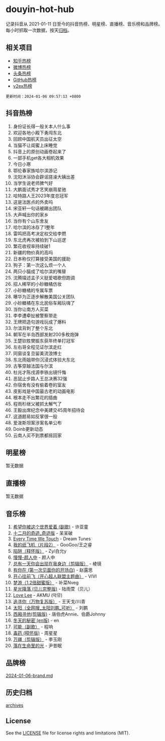 # douyin-hot-hub

记录抖音从 2021-01-11 日至今的抖音热榜、明星榜、直播榜、音乐榜和品牌榜。每小时抓取一次数据，按天[归档](archives)。

## 相关项目

- [知乎热榜](https://github.com/lonnyzhang423/zhihu-hot-hub)
- [微博热榜](https://github.com/lonnyzhang423/weibo-hot-hub)
- [头条热榜](https://github.com/lonnyzhang423/toutiao-hot-hub)
- [GitHub热榜](https://github.com/lonnyzhang423/github-hot-hub)
- [v2ex热榜](https://github.com/lonnyzhang423/v2ex-hot-hub)


`更新时间：2024-01-06 09:57:13 +0800`

## 抖音热榜

1. 身份证长得一般关本人什么事
1. 欢迎各地小殿下勇闯东北
1. 回顾中国航天员出征太空
1. 当猫不让闺蜜上床睡觉
1. 抖音上的原创动画卷起来了
1. 一部手机get各大相机效果
1. 今日小寒
1. 鄂伦春家族哈尔滨游记
1. 沈阳沐浴协会辟谣搓澡大姨出差
1. 当学生说老师脾气好
1. 大鹏面试秀才艺笑崩周星驰
1. 哈特路人王2023年度总冠军
1. 这是法医点的外卖吗
1. 宋亚轩一句话被踢出团队
1. 大声喊出你的家乡
1. 当你有个山东舍友
1. 哈尔滨的冰存了1整年
1. 雷鸣把高考决定权交给李燃
1. 东北虎再次被拍到下山巡逻
1. 繁花收视率持续破1
1. 新疆的物价真的高吗
1. 日本称仅打算接受美国的援助
1. 狗子：第一次这么烦一个人
1. 两只小猫成了哈尔滨的嘴替
1. 沈腾描述孟子义挺爱唱歌但跑调
1. 招人稀罕的小砂糖橘仿妆
1. 小砂糖橘的专属车票
1. 曝华为正逐步解散美国公关团队
1. 小砂糖橘在东北民俗车厢玩嗨了
1. 当你让南方人买菜
1. 李李遭牵扯被警察带走
1. 王牌把造句游戏玩成了爆料
1. 尔滨背刺了整个东北
1. 朝军在半岛西部发射200多枚炮弹
1. 王楚钦胜樊振东获年终单打冠军
1. 左右哥全程见证尔滨走红
1. 同窗谈复旦留美流浪博士
1. 东北雨姐带你沉浸式体验大东北
1. 古筝穿越法国与尔滨
1. 杜兆才陈戌源李铁出镜忏悔
1. 恶鼠止步路人王总决赛32强
1. 你宿舍有没有偷着卷的室友
1. 皮影戏是中国最古老的动画电影
1. 根本走不出繁花的插曲
1. 程雨杉继父被抓太解气了
1. 王毅出席纪念中美建交45周年招待会
1. 这道题易如反掌很一般
1. 爱泼斯坦案涉案名单公布
1. Doinb更新动态
1. 云南人买不到票都摇回家

## 明星榜

暂无数据

## 直播榜

暂无数据

## 音乐榜

1. [希望你被这个世界爱着 (副歌)](https://sf3-cdn-tos.douyinstatic.com/obj/tos-cn-ve-2774/oUHCmWQfZlE3QQBKBeD8rCFLpJzPgCpImhsxMt) - 许亚童
1. [十二月的奇迹_奇迹版](https://sf6-cdn-tos.douyinstatic.com/obj/tos-cn-ve-2774/oMslvA9FBzGMGHnyUuoiiUjtIAXfMz6tzwByW8) - 呆呆破
1. [Every Time We Touch](https://sf86-cdn-tos.douyinstatic.com/obj/tos-cn-ve-2774/ogN6lUKQeBBfEVhIOMikG1CcJjugxk1tztZyhP) - Dream Tunes
1. [我的纸飞机（片段2）](https://sf3-cdn-tos.douyinstatic.com/obj/tos-cn-ve-2774/oM2ZrKcg2CD5AeRB2gkeXOFB1IxAGJdZPazYHf) - GooGoo/王之睿
1. [陷阱（释怀版）](https://sf3-cdn-tos.douyinstatic.com/obj/tos-cn-ve-2774/oE8C21LeZrzKLDFfQYgMzx4GAIHageG5IzayY7) - Zy/白允y
1. [慢慢-颜人中](https://sf86-cdn-tos.douyinstatic.com/obj/tos-cn-ve-2774/ocjHNfBXdBxQNC8ZGAeoLMFTUgtBg8bkExunDC) - 颜人中
1. [总有一天你会出现在我身边（剪辑版）](https://sf86-cdn-tos.douyinstatic.com/obj/tos-cn-ve-2774/oMLsHwhWW7CYoAhoWB9EXUQIzNBsfAJxpAoxCU) - 棱镜
1. [有你在 (第一次见面你的开场白)](https://sf3-cdn-tos.douyinstatic.com/obj/tos-cn-ve-2774/oAthrQ3ClJBfI57uBoFEgNDYtNCZ0TSYQQfxQ0) - 赵露思
1. [开心往前飞（开心超人联盟主题曲）](https://sf86-cdn-tos.douyinstatic.com/obj/tos-cn-ve-2774/9d8fb7c82cf1421fb93a9fe925275e0a) - VIVI
1. [梦游（1.2倍甜蜜版）](https://sf3-cdn-tos.douyinstatic.com/obj/tos-cn-ve-2774/o4gyAUm8hwufoEABmwVIiQtHsFuGzAEEWtNMzo) - 补菜Nveg
1. [星光降落 (贝儿完整版)](https://sf86-cdn-tos.douyinstatic.com/obj/tos-cn-ve-2774/okwB9hAwyAtsFFkFBzAX1hOOfQuIoMNs0W2Mwr) - 陆雨萱（贝儿）
1. [Love Lee](https://sf3-cdn-tos.douyinstatic.com/obj/tos-cn-ve-2774/o05GbkJGbCBTdDnMtB0fwOYgkeZp23vrWQDQBS) - AKMU (악뮤)
1. [追寻你（万物复苏版）](https://sf3-cdn-tos.douyinstatic.com/obj/tos-cn-ve-2774/oYeAZJsbjIDit9APmBg8u6uDUQnHmoCf3gbo74) - 王天戈/川青
1. [太阳（全网搜_太阳刘鹏_可听）](https://sf6-cdn-tos.douyinstatic.com/obj/tos-cn-ve-2774/ogWbyIQnlBFImVbeDocRdCIYtBHlbJXgfZMvgz) - 刘鹏
1. [西厢寻他(剪辑版)](https://sf3-cdn-tos.douyinstatic.com/obj/tos-cn-ve-2774/oUsAVfAQKlRNxEv5qxvIB8o5qmIWUcXbzJKJhw) - 唐伯虎Annie、伯爵Johnny
1. [冬天的秘密 (en版)](https://sf6-cdn-tos.douyinstatic.com/obj/tos-cn-ve-2774/okIuMHDdzyf3FjGK4Lphe1vfHcQaPIHAg0Z4CR) - en
1. [可能（副歌）](https://sf86-cdn-tos.douyinstatic.com/obj/tos-cn-ve-2774/cde1731888894259b333569393c2fb51) - 程响
1. [毒药 (释怀版)](https://sf86-cdn-tos.douyinstatic.com/obj/tos-cn-ve-2774/oYILMEAzspdZBIzy4frJNB8ZHPHWAhiwowd4Ad) - 周星星
1. [万疆（剪辑版）](https://sf86-cdn-tos.douyinstatic.com/obj/tos-cn-ve-2774/ooG7oVgFlDTelKCjCsTTobQvbdtj1BBQXnfZd8) - 李玉刚
1. [落在生命里的光](https://sf3-cdn-tos.douyinstatic.com/obj/tos-cn-ve-2774/d9ffa8c090124ea58bb10df9b510c01d) - 尹昔眠

## 品牌榜

[2024-01-06-brand.md](archives/2024-01-06-brand.md)

## 历史归档

[archives](archives)

## License

See the [LICENSE](LICENSE) file for license rights and limitations (MIT).
